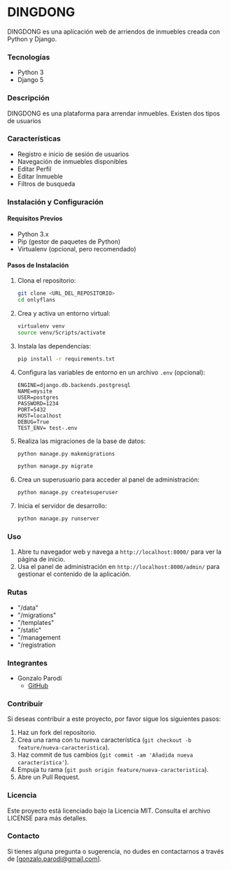 # DINGDONG

DINGDONG es una aplicación web de arriendos de inmuebles creada con Python y Django.

### Tecnologías

- Python 3
- Django 5

### Descripción

DINGDONG es una plataforma para arrendar inmuebles. Existen dos tipos de usuarios

### Características

- Registro e inicio de sesión de usuarios
- Navegación de inmuebles disponibles
- Editar Perfil
- Editar Inmueble
- Filtros de busqueda

### Instalación y Configuración

#### Requisitos Previos

- Python 3.x
- Pip (gestor de paquetes de Python)
- Virtualenv (opcional, pero recomendado)

#### Pasos de Instalación

1. Clona el repositorio:

   ```bash
   git clone <URL_DEL_REPOSITORIO>
   cd onlyflans
   ```

2. Crea y activa un entorno virtual:

   ```bash
   virtualenv venv
   source venv/Scripts/activate
   ```

3. Instala las dependencias:

   ```bash
   pip install -r requirements.txt
   ```

4. Configura las variables de entorno en un archivo `.env` (opcional):

   ```env
   ENGINE=django.db.backends.postgresql
   NAME=mysite
   USER=postgres
   PASSWORD=1234
   PORT=5432
   HOST=localhost
   DEBUG=True
   TEST_ENV= test-.env
   ```

5. Realiza las migraciones de la base de datos:

   ```bash
   python manage.py makemigrations
   ```

   ```bash
   python manage.py migrate
   ```

6. Crea un superusuario para acceder al panel de administración:

   ```bash
   python manage.py createsuperuser
   ```

7. Inicia el servidor de desarrollo:
   ```bash
   python manage.py runserver
   ```

### Uso

1. Abre tu navegador web y navega a `http://localhost:8000/` para ver la página de inicio.
2. Usa el panel de administración en `http://localhost:8000/admin/` para gestionar el contenido de la aplicación.

### Rutas

- "/data"
- "/migrations"
- "/templates"
- "/static"
- "/management
- "/registration

### Integrantes

- Gonzalo Parodi 
  - [GitHub](<https://github.com/gonzaloparod1>)

### Contribuir

Si deseas contribuir a este proyecto, por favor sigue los siguientes pasos:

1. Haz un fork del repositorio.
2. Crea una rama con tu nueva característica (`git checkout -b feature/nueva-caracteristica`).
3. Haz commit de tus cambios (`git commit -am 'Añadida nueva característica'`).
4. Empuja tu rama (`git push origin feature/nueva-caracteristica`).
5. Abre un Pull Request.

### Licencia

Este proyecto está licenciado bajo la Licencia MIT. Consulta el archivo LICENSE para más detalles.

### Contacto

Si tienes alguna pregunta o sugerencia, no dudes en contactarnos a través de [gonzalo.parodi@gmail.com].
